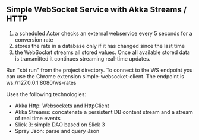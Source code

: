 Simple WebSocket Service with Akka Streams / HTTP 
-----

1. a scheduled Actor checks an external webservice every 5 seconds for a conversion rate
2. stores the rate in a database only if it has changed since the last time
3. the WebSocket streams all stored values. Once all available stored data is transmitted it continues streaming real-time updates.


Run "sbt run" from the project directory. To connect to the WS endpoint you can use the Chrome extension simple-websocket-client.
The endpoint is ws://127.0.0.1:8080/ws-rates


Uses the following technologies:

* Akka Http: Websockets and HttpClient
* Akka Streams: concatenate a persistent DB content stream and a stream of real time events
* Slick 3: simple DAO based on Slick 3
* Spray Json: parse and query Json 



